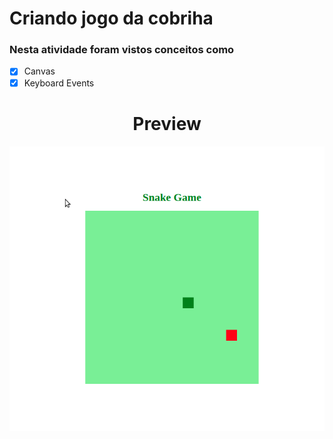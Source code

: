 # Criando jogo da cobriha
### Nesta atividade foram vistos conceitos como </br>
- [x] Canvas
- [x] Keyboard Events
<h1 align=center>Preview</h1>
<p align=center><img src=".github/preview.gif"/></p>